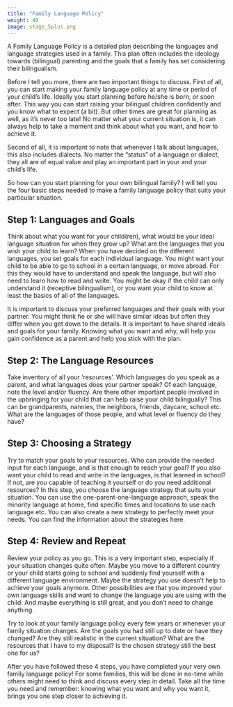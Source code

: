 ```yaml
---
title: "Family Language Policy"
weight: 40
image: stage_5plus.png
---
```

A Family Language Policy is a detailed plan describing the languages and language strategies used in a family. This plan often includes the ideology towards (bilingual) parenting and the goals that a family has set considering their bilingualism.

Before I tell you more, there are two important things to discuss.
First of all, you can start making your family language policy at any time or period of your child’s life. Ideally you start planning before he/she is born, or soon after. This way you can start raising your bilingual children confidently and you know what to expect (a bit). But other times are great for planning as well, as it’s never too late! No matter what your current situation is, it can always help to take a moment and think about what you want, and how to achieve it.

Second of all, it is important to note that whenever I talk about languages, this also includes dialects. No matter the “status” of a language or dialect, they all are of equal value and play an important part in your and your child’s life.

So how can you start planning for your own bilingual family? I will tell you the four basic steps needed to make a family language policy that suits your particular situation.


## Step 1: Languages and Goals
Think about what you want for your child(ren), what would be your ideal language situation for when they grow up? What are the languages that you wish your child to learn? When you have decided on the different languages, you set goals for each individual language. You might want your child to be able to go to school in a certain language, or move abroad. For this they would have to understand and speak the language, but will also need to learn how to read and write. You might be okay if the child can only understand it (receptive bilingualism), or you want your child to know at least the basics of all of the languages.

It is important to discuss your preferred languages and their goals with your partner. You might think he or she will have similar ideas but often they differ when you get down to the details. It is important to have shared ideals and goals for your family. Knowing what you want and why, will help you gain confidence as a parent and help you stick with the plan.
## Step 2: The Language Resources
Take inventory of all your ‘resources’. Which languages do you speak as a parent, and what languages does your partner speak? Of each language, note the level and/or fluency. Are there other important people involved in the upbringing for your child that can help raise your child bilingually? This can be grandparents, nannies, the neighbors, friends, daycare, school etc. What are the languages of those people, and what level or fluency do they have?
## Step 3: Choosing a Strategy
Try to match your goals to your resources. Who can provide the needed input for each language, and is that enough to reach your goal? If you also want your child to read and write in the languages, is that learned in school? If not, are you capable of teaching it yourself or do you need additional resources?
In this step, you choose the language strategy that suits your situation. You can use the one-parent-one-language approach, speak the minority language at home, find specific times and locations to use each language etc. You can also create a new strategy to perfectly meet your needs. You can find the information about the strategies here.
## Step 4: Review and Repeat
Review your policy as you go. This is a very important step, especially if your situation changes quite often. Maybe you move to a different country or your child starts going to school and suddenly find yourself with a different language environment. Maybe the strategy you use doesn’t help to achieve your goals anymore. Other possibilities are that you improved your own language skills and want to change the language you are using with the child. And maybe everything is still great, and you don’t need to change anything.

Try to look at your family language policy every few years or whenever your family situation changes. Are the goals you had still up to date or have they changed? Are they still realistic in the current situation? What are the resources that I have to my disposal? Is the chosen strategy still the best one for us?

After you have followed these 4 steps, you have completed your very own family language policy! For some families, this will be done in no-time while others might need to think and discuss every step in detail. Take all the time you need and remember: knowing what you want and why you want it, brings you one step closer to achieving it.